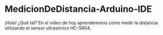 # MedicionDeDistancia-Arduino-IDE
¡Hola! ¿Qué tal?  En el video de hoy aprenderemos como medir la distancia utilizando el sensor ultrasónico HC-SR04.
